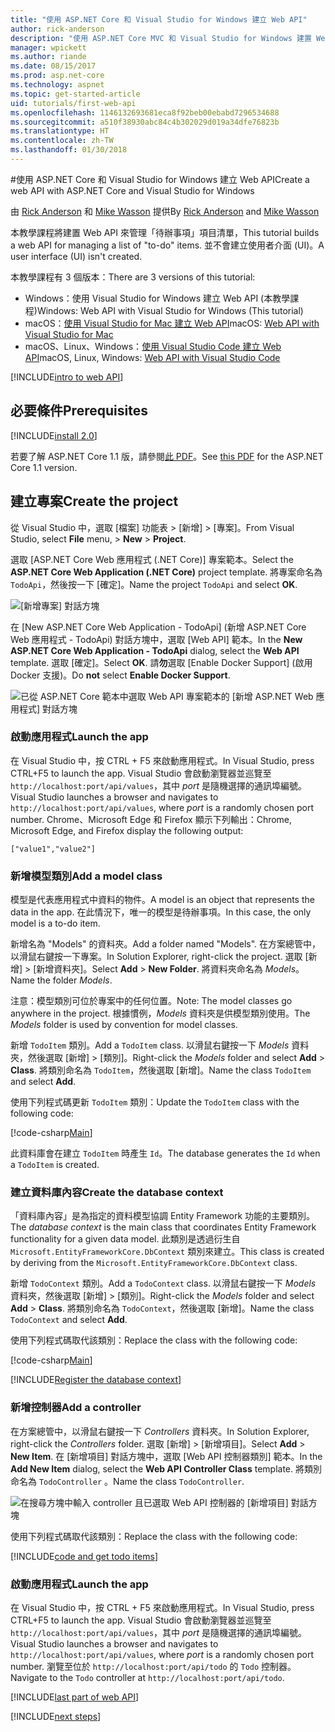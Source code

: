 ```yaml
---
title: "使用 ASP.NET Core 和 Visual Studio for Windows 建立 Web API"
author: rick-anderson
description: "使用 ASP.NET Core MVC 和 Visual Studio for Windows 建置 Web API"
manager: wpickett
ms.author: riande
ms.date: 08/15/2017
ms.prod: asp.net-core
ms.technology: aspnet
ms.topic: get-started-article
uid: tutorials/first-web-api
ms.openlocfilehash: 1146132693681eca8f92beb00ebabd7296534688
ms.sourcegitcommit: a510f38930abc84c4b302029d019a34dfe76823b
ms.translationtype: HT
ms.contentlocale: zh-TW
ms.lasthandoff: 01/30/2018
---
```

#<a name="create-a-web-api-with-aspnet-core-and-visual-studio-for-windows"></a><span data-ttu-id="927cf-103">使用 ASP.NET Core 和 Visual Studio for Windows 建立 Web API</span><span class="sxs-lookup"><span data-stu-id="927cf-103">Create a web API with ASP.NET Core and Visual Studio for Windows</span></span>

<span data-ttu-id="927cf-104">由 [Rick Anderson](https://twitter.com/RickAndMSFT) 和 [Mike Wasson](https://github.com/mikewasson) 提供</span><span class="sxs-lookup"><span data-stu-id="927cf-104">By [Rick Anderson](https://twitter.com/RickAndMSFT) and [Mike Wasson](https://github.com/mikewasson)</span></span>

<span data-ttu-id="927cf-105">本教學課程將建置 Web API 來管理「待辦事項」項目清單，</span><span class="sxs-lookup"><span data-stu-id="927cf-105">This tutorial builds a web API for managing a list of "to-do" items.</span></span> <span data-ttu-id="927cf-106">並不會建立使用者介面 (UI)。</span><span class="sxs-lookup"><span data-stu-id="927cf-106">A user interface (UI) isn't created.</span></span>

<span data-ttu-id="927cf-107">本教學課程有 3 個版本：</span><span class="sxs-lookup"><span data-stu-id="927cf-107">There are 3 versions of this tutorial:</span></span>

* <span data-ttu-id="927cf-108">Windows：使用 Visual Studio for Windows 建立 Web API (本教學課程)</span><span class="sxs-lookup"><span data-stu-id="927cf-108">Windows: Web API with Visual Studio for Windows (This tutorial)</span></span>
* <span data-ttu-id="927cf-109">macOS：[使用 Visual Studio for Mac 建立 Web API](xref:tutorials/first-web-api-mac)</span><span class="sxs-lookup"><span data-stu-id="927cf-109">macOS: [Web API with Visual Studio for Mac](xref:tutorials/first-web-api-mac)</span></span>
* <span data-ttu-id="927cf-110">macOS、Linux、Windows：[使用 Visual Studio Code 建立 Web API](xref:tutorials/web-api-vsc)</span><span class="sxs-lookup"><span data-stu-id="927cf-110">macOS, Linux, Windows: [Web API with Visual Studio Code](xref:tutorials/web-api-vsc)</span></span>

<!-- WARNING: The code AND images in this doc are used by uid: tutorials/web-api-vsc, tutorials/first-web-api-mac and tutorials/first-web-api. If you change any code/images in this tutorial, update uid: tutorials/web-api-vsc -->

[!INCLUDE[intro to web API](../includes/webApi/intro.md)]

## <a name="prerequisites"></a><span data-ttu-id="927cf-111">必要條件</span><span class="sxs-lookup"><span data-stu-id="927cf-111">Prerequisites</span></span>

[!INCLUDE[install 2.0](../includes/install2.0.md)]

<span data-ttu-id="927cf-112">若要了解 ASP.NET Core 1.1 版，請參閱[此 PDF](https://github.com/aspnet/Docs/blob/master/aspnetcore/tutorials/first-web-api/_static/_webAPI.pdf)。</span><span class="sxs-lookup"><span data-stu-id="927cf-112">See [this PDF](https://github.com/aspnet/Docs/blob/master/aspnetcore/tutorials/first-web-api/_static/_webAPI.pdf) for the ASP.NET Core 1.1 version.</span></span>

## <a name="create-the-project"></a><span data-ttu-id="927cf-113">建立專案</span><span class="sxs-lookup"><span data-stu-id="927cf-113">Create the project</span></span>

<span data-ttu-id="927cf-114">從 Visual Studio 中，選取 [檔案] 功能表 > [新增] > [專案]。</span><span class="sxs-lookup"><span data-stu-id="927cf-114">From Visual Studio, select **File** menu, > **New** > **Project**.</span></span>

<span data-ttu-id="927cf-115">選取 [ASP.NET Core Web 應用程式 (.NET Core)] 專案範本。</span><span class="sxs-lookup"><span data-stu-id="927cf-115">Select the **ASP.NET Core Web Application (.NET Core)** project template.</span></span> <span data-ttu-id="927cf-116">將專案命名為 `TodoApi`，然後按一下 [確定]。</span><span class="sxs-lookup"><span data-stu-id="927cf-116">Name the project `TodoApi` and select **OK**.</span></span>

![[新增專案] 對話方塊](first-web-api/_static/new-project.png)

<span data-ttu-id="927cf-118">在 [New ASP.NET Core Web Application - TodoApi] (新增 ASP.NET Core Web 應用程式 - TodoApi) 對話方塊中，選取 [Web API] 範本。</span><span class="sxs-lookup"><span data-stu-id="927cf-118">In the **New ASP.NET Core Web Application - TodoApi** dialog, select the **Web API** template.</span></span> <span data-ttu-id="927cf-119">選取 [確定]。</span><span class="sxs-lookup"><span data-stu-id="927cf-119">Select **OK**.</span></span> <span data-ttu-id="927cf-120">請**勿**選取 [Enable Docker Support] (啟用 Docker 支援)。</span><span class="sxs-lookup"><span data-stu-id="927cf-120">Do **not** select **Enable Docker Support**.</span></span>

![已從 ASP.NET Core 範本中選取 Web API 專案範本的 [新增 ASP.NET Web 應用程式] 對話方塊](first-web-api/_static/web-api-project.png)

### <a name="launch-the-app"></a><span data-ttu-id="927cf-122">啟動應用程式</span><span class="sxs-lookup"><span data-stu-id="927cf-122">Launch the app</span></span>

<span data-ttu-id="927cf-123">在 Visual Studio 中，按 CTRL + F5 來啟動應用程式。</span><span class="sxs-lookup"><span data-stu-id="927cf-123">In Visual Studio, press CTRL+F5 to launch the app.</span></span> <span data-ttu-id="927cf-124">Visual Studio 會啟動瀏覽器並巡覽至 `http://localhost:port/api/values`，其中 *port* 是隨機選擇的通訊埠編號。</span><span class="sxs-lookup"><span data-stu-id="927cf-124">Visual Studio launches a browser and navigates to `http://localhost:port/api/values`, where *port* is a randomly chosen port number.</span></span> <span data-ttu-id="927cf-125">Chrome、Microsoft Edge 和 Firefox 顯示下列輸出：</span><span class="sxs-lookup"><span data-stu-id="927cf-125">Chrome, Microsoft Edge, and Firefox display the following output:</span></span>

```
["value1","value2"]
```

### <a name="add-a-model-class"></a><span data-ttu-id="927cf-126">新增模型類別</span><span class="sxs-lookup"><span data-stu-id="927cf-126">Add a model class</span></span>

<span data-ttu-id="927cf-127">模型是代表應用程式中資料的物件。</span><span class="sxs-lookup"><span data-stu-id="927cf-127">A model is an object that represents the data in the app.</span></span> <span data-ttu-id="927cf-128">在此情況下，唯一的模型是待辦事項。</span><span class="sxs-lookup"><span data-stu-id="927cf-128">In this case, the only model is a to-do item.</span></span>

<span data-ttu-id="927cf-129">新增名為 "Models" 的資料夾。</span><span class="sxs-lookup"><span data-stu-id="927cf-129">Add a folder named "Models".</span></span> <span data-ttu-id="927cf-130">在方案總管中，以滑鼠右鍵按一下專案。</span><span class="sxs-lookup"><span data-stu-id="927cf-130">In Solution Explorer, right-click the project.</span></span> <span data-ttu-id="927cf-131">選取 [新增] > [新增資料夾]。</span><span class="sxs-lookup"><span data-stu-id="927cf-131">Select **Add** > **New Folder**.</span></span> <span data-ttu-id="927cf-132">將資料夾命名為 *Models*。</span><span class="sxs-lookup"><span data-stu-id="927cf-132">Name the folder *Models*.</span></span>

<span data-ttu-id="927cf-133">注意：模型類別可位於專案中的任何位置。</span><span class="sxs-lookup"><span data-stu-id="927cf-133">Note: The model classes go anywhere in the project.</span></span> <span data-ttu-id="927cf-134">根據慣例，*Models* 資料夾是供模型類別使用。</span><span class="sxs-lookup"><span data-stu-id="927cf-134">The *Models* folder is used by convention for model classes.</span></span>

<span data-ttu-id="927cf-135">新增 `TodoItem` 類別。</span><span class="sxs-lookup"><span data-stu-id="927cf-135">Add a `TodoItem` class.</span></span> <span data-ttu-id="927cf-136">以滑鼠右鍵按一下 *Models* 資料夾，然後選取 [新增] > [類別]。</span><span class="sxs-lookup"><span data-stu-id="927cf-136">Right-click the *Models* folder and select **Add** > **Class**.</span></span> <span data-ttu-id="927cf-137">將類別命名為 `TodoItem`，然後選取 [新增]。</span><span class="sxs-lookup"><span data-stu-id="927cf-137">Name the class `TodoItem` and select **Add**.</span></span>

<span data-ttu-id="927cf-138">使用下列程式碼更新 `TodoItem` 類別：</span><span class="sxs-lookup"><span data-stu-id="927cf-138">Update the `TodoItem` class with the following code:</span></span>

[!code-csharp[Main](first-web-api/sample/TodoApi/Models/TodoItem.cs)]

<span data-ttu-id="927cf-139">此資料庫會在建立 `TodoItem` 時產生 `Id`。</span><span class="sxs-lookup"><span data-stu-id="927cf-139">The database generates the `Id` when a `TodoItem` is created.</span></span>

### <a name="create-the-database-context"></a><span data-ttu-id="927cf-140">建立資料庫內容</span><span class="sxs-lookup"><span data-stu-id="927cf-140">Create the database context</span></span>

<span data-ttu-id="927cf-141">「資料庫內容」是為指定的資料模型協調 Entity Framework 功能的主要類別。</span><span class="sxs-lookup"><span data-stu-id="927cf-141">The *database context* is the main class that coordinates Entity Framework functionality for a given data model.</span></span> <span data-ttu-id="927cf-142">此類別是透過衍生自 `Microsoft.EntityFrameworkCore.DbContext` 類別來建立。</span><span class="sxs-lookup"><span data-stu-id="927cf-142">This class is created by deriving from the `Microsoft.EntityFrameworkCore.DbContext` class.</span></span>

<span data-ttu-id="927cf-143">新增 `TodoContext` 類別。</span><span class="sxs-lookup"><span data-stu-id="927cf-143">Add a `TodoContext` class.</span></span> <span data-ttu-id="927cf-144">以滑鼠右鍵按一下 *Models* 資料夾，然後選取 [新增] > [類別]。</span><span class="sxs-lookup"><span data-stu-id="927cf-144">Right-click the *Models* folder and select **Add** > **Class**.</span></span> <span data-ttu-id="927cf-145">將類別命名為 `TodoContext`，然後選取 [新增]。</span><span class="sxs-lookup"><span data-stu-id="927cf-145">Name the class `TodoContext` and select **Add**.</span></span>

<span data-ttu-id="927cf-146">使用下列程式碼取代該類別：</span><span class="sxs-lookup"><span data-stu-id="927cf-146">Replace the class with the following code:</span></span>

[!code-csharp[Main](first-web-api/sample/TodoApi/Models/TodoContext.cs)]

[!INCLUDE[Register the database context](../includes/webApi/register_dbContext.md)]

### <a name="add-a-controller"></a><span data-ttu-id="927cf-147">新增控制器</span><span class="sxs-lookup"><span data-stu-id="927cf-147">Add a controller</span></span>

<span data-ttu-id="927cf-148">在方案總管中，以滑鼠右鍵按一下 *Controllers* 資料夾。</span><span class="sxs-lookup"><span data-stu-id="927cf-148">In Solution Explorer, right-click the *Controllers* folder.</span></span> <span data-ttu-id="927cf-149">選取 [新增] > [新增項目]。</span><span class="sxs-lookup"><span data-stu-id="927cf-149">Select **Add** > **New Item**.</span></span> <span data-ttu-id="927cf-150">在 [新增項目] 對話方塊中，選取 [Web API 控制器類別] 範本。</span><span class="sxs-lookup"><span data-stu-id="927cf-150">In the **Add New Item** dialog, select the **Web API Controller Class** template.</span></span> <span data-ttu-id="927cf-151">將類別命名為 `TodoController` 。</span><span class="sxs-lookup"><span data-stu-id="927cf-151">Name the class `TodoController`.</span></span>

![在搜尋方塊中輸入 controller 且已選取 Web API 控制器的 [新增項目] 對話方塊](first-web-api/_static/new_controller.png)

<span data-ttu-id="927cf-153">使用下列程式碼取代該類別：</span><span class="sxs-lookup"><span data-stu-id="927cf-153">Replace the class with the following code:</span></span>

[!INCLUDE[code and get todo items](../includes/webApi/getTodoItems.md)]

### <a name="launch-the-app"></a><span data-ttu-id="927cf-154">啟動應用程式</span><span class="sxs-lookup"><span data-stu-id="927cf-154">Launch the app</span></span>

<span data-ttu-id="927cf-155">在 Visual Studio 中，按 CTRL + F5 來啟動應用程式。</span><span class="sxs-lookup"><span data-stu-id="927cf-155">In Visual Studio, press CTRL+F5 to launch the app.</span></span> <span data-ttu-id="927cf-156">Visual Studio 會啟動瀏覽器並巡覽至 `http://localhost:port/api/values`，其中 *port* 是隨機選擇的通訊埠編號。</span><span class="sxs-lookup"><span data-stu-id="927cf-156">Visual Studio launches a browser and navigates to `http://localhost:port/api/values`, where *port* is a randomly chosen port number.</span></span> <span data-ttu-id="927cf-157">瀏覽至位於 `http://localhost:port/api/todo` 的 `Todo` 控制器。</span><span class="sxs-lookup"><span data-stu-id="927cf-157">Navigate to the `Todo` controller at `http://localhost:port/api/todo`.</span></span>

[!INCLUDE[last part of web API](../includes/webApi/end.md)]

[!INCLUDE[next steps](../includes/webApi/next.md)]

